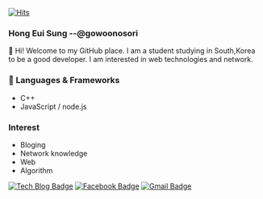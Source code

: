 [![Hits](https://hits.seeyoufarm.com/api/count/incr/badge.svg?url=https%3A%2F%2Fgithub.com%2Fgowoonsori)](https://hits.seeyoufarm.com)
### Hong Eui Sung --@gowoonosori

👋 Hi! Welcome to my GitHub place.
I am a student studying in South,Korea to be a good developer.
I am interested in web technologies and network.


### 🔭 Languages & Frameworks
- C++ 
- JavaScript / node.js
  
### Interest
  - Bloging
  - Network knowledge
  - Web 
  - Algorithm
  
  [![Tech Blog Badge](http://img.shields.io/badge/-Tech%20blog-black?style=for-the-badge&logo=appveyor=github&link=https://velog.io/@gowoonsori)](https://velog.io/@gowoonsori)
  [![Facebook Badge](https://img.shields.io/badge/facebook-1877f2?style=for-the-badge&logo=appveyor=facebook&logoColor=white&link=https://www.facebook.com/gowoonsori97)](https://www.facebook.com/gowoonsori97)
  [![Gmail Badge](https://img.shields.io/badge/Gmail-d14836?stylefor-the-badge&logo=appveyor=mail&logoColor=white&link=mailto:gowoonsori97@gmail.com)](mailto:gowoonsori97@gmail.com)
	

 


 
